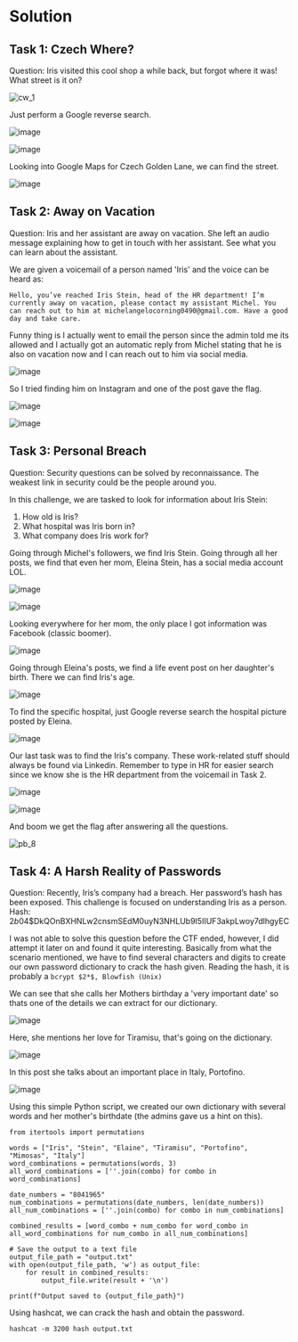 # Solution
## Task 1: Czech Where?
Question: Iris visited this cool shop a while back, but forgot where it was! What street is it on?

![cw_1](https://github.com/warlocksmurf/ctftime-writeups/assets/121353711/8df8d357-7dec-4d4b-9232-d7e54a64607b)

Just perform a Google reverse search.

![image](https://github.com/warlocksmurf/ctftime-writeups/assets/121353711/40002440-6280-46ff-9ca3-24ebaccb64d5)

![image](https://github.com/warlocksmurf/ctftime-writeups/assets/121353711/851569f4-a4b3-492d-81f2-2f53fc3afb12)

Looking into Google Maps for Czech Golden Lane, we can find the street.

![image](https://github.com/warlocksmurf/ctftime-writeups/assets/121353711/cf929ac6-2d3b-4c40-b47d-6083647da853)

## Task 2: Away on Vacation
Question: Iris and her assistant are away on vacation. She left an audio message explaining how to get in touch with her assistant. See what you can learn about the assistant.

We are given a voicemail of a person named 'Iris' and the voice can be heard as:

```
Hello, you’ve reached Iris Stein, head of the HR department! I’m currently away on vacation, please contact my assistant Michel. You can reach out to him at michelangelocorning0490@gmail.com. Have a good day and take care.
```

Funny thing is I actually went to email the person since the admin told me its allowed and I actually got an automatic reply from Michel stating that he is also on vacation now and I can reach out to him via social media.

![image](https://github.com/warlocksmurf/ctftime-writeups/assets/121353711/4a8573dd-93be-4a77-8ff5-3b400035a1ae)

So I tried finding him on Instagram and one of the post gave the flag.

![image](https://github.com/warlocksmurf/ctftime-writeups/assets/121353711/bc0e1b75-2f78-4f0a-8899-e8e9d15c5dcb)

![image](https://github.com/warlocksmurf/ctftime-writeups/assets/121353711/002120aa-b0c9-454e-af2f-185b950d6989)

## Task 3: Personal Breach
Question: Security questions can be solved by reconnaissance. The weakest link in security could be the people around you.

In this challenge, we are tasked to look for information about Iris Stein:

1. How old is Iris? 
2. What hospital was Iris born in?
3. What company does Iris work for?

Going through Michel's followers, we find Iris Stein. Going through all her posts, we find that even her mom, Eleina Stein, has a social media account LOL.

![image](https://github.com/warlocksmurf/ctftime-writeups/assets/121353711/17bbbb5b-8c2c-439a-a4e6-f174091d9f8c)

![image](https://github.com/warlocksmurf/ctftime-writeups/assets/121353711/8856ca3f-2b72-41c2-beba-965acccd17db)

Looking everywhere for her mom, the only place I got information was Facebook (classic boomer).

![image](https://github.com/warlocksmurf/ctftime-writeups/assets/121353711/bd399e59-fa54-4584-8fb0-af376e6ee412)

Going through Eleina's posts, we find a life event post on her daughter's birth. There we can find Iris's age.

![image](https://github.com/warlocksmurf/ctftime-writeups/assets/121353711/221f129b-9a81-480e-b2be-b284d408f9c8)

To find the specific hospital, just Google reverse search the hospital picture posted by Eleina.

![image](https://github.com/warlocksmurf/ctftime-writeups/assets/121353711/38d2ebd4-82c9-48e7-a1e8-0fbac59c2bc3)

Our last task was to find the Iris's company. These work-related stuff should always be found via Linkedin. Remember to type in HR for easier search since we know she is the HR department from the voicemail in Task 2.

![image](https://github.com/warlocksmurf/ctftime-writeups/assets/121353711/e14588f6-0ed2-4161-a860-050b74c6837c)

![image](https://github.com/warlocksmurf/ctftime-writeups/assets/121353711/c907c927-c9ff-4f22-a256-3a8342abd770)

And boom we get the flag after answering all the questions.

![pb_8](https://github.com/warlocksmurf/ctftime-writeups/assets/121353711/9b00deec-1fa6-4a85-beac-5732df43a8d9)

## Task 4: A Harsh Reality of Passwords
Question: Recently, Iris’s company had a breach. Her password’s hash has been exposed. This challenge is focused on understanding Iris as a person. Hash: $2b$04$DkQOnBXHNLw2cnsmSEdM0uyN3NHLUb9I5IIUF3akpLwoy7dlhgyEC

I was not able to solve this question before the CTF ended, however, I did attempt it later on and found it quite interesting. 
Basically from what the scenario mentioned, we have to find several characters and digits to create our own password dictionary to crack the hash given. Reading the hash, it is probably a `bcrypt $2*$, Blowfish (Unix)`

We can see that she calls her Mothers birthday a 'very important date' so thats one of the details we can extract for our dictionary.

![image](https://github.com/warlocksmurf/ctftime-writeups/assets/121353711/7f97f295-5816-4d78-a549-21bbc59f0ef8)

Here, she mentions her love for Tiramisu, that's going on the dictionary.

![image](https://github.com/warlocksmurf/ctftime-writeups/assets/121353711/c296e532-09d2-49ce-9711-165e22b97b1f)

In this post she talks about an important place in Italy, Portofino.

![image](https://github.com/warlocksmurf/ctftime-writeups/assets/121353711/3025c3fd-ff9c-4090-9731-a36e560f6614)

Using this simple Python script, we created our own dictionary with several words and her mother's birthdate (the admins gave us a hint on this).

```
from itertools import permutations

words = ["Iris", "Stein", "Elaine", "Tiramisu", "Portofino", "Mimosas", "Italy"]
word_combinations = permutations(words, 3)
all_word_combinations = [''.join(combo) for combo in word_combinations]

date_numbers = "8041965"
num_combinations = permutations(date_numbers, len(date_numbers))
all_num_combinations = [''.join(combo) for combo in num_combinations]

combined_results = [word_combo + num_combo for word_combo in all_word_combinations for num_combo in all_num_combinations]

# Save the output to a text file
output_file_path = "output.txt"
with open(output_file_path, 'w') as output_file:
    for result in combined_results:
        output_file.write(result + '\n')

print(f"Output saved to {output_file_path}")
```

Using hashcat, we can crack the hash and obtain the password.

```
hashcat -m 3200 hash output.txt
```
